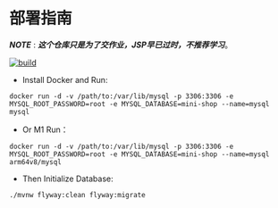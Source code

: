 # 部署指南

***NOTE*** : ***这个仓库只是为了交作业，JSP早已过时，不推荐学习***。

[![build](https://img.shields.io/github/workflow/status/jaryarbn/jsp-course/Java%20CI%20with%20Maven?label=build&style=flat-square)](https://github.com/jaryarbn/jsp-course/actions/workflows/maven.yml)
- Install Docker and Run:
```
docker run -d -v /path/to:/var/lib/mysql -p 3306:3306 -e MYSQL_ROOT_PASSWORD=root -e MYSQL_DATABASE=mini-shop --name=mysql mysql
```
- Or M1 Run：
``` 
docker run -d -v /path/to:/var/lib/mysql -p 3306:3306 -e MYSQL_ROOT_PASSWORD=root -e MYSQL_DATABASE=mini-shop --name=mysql arm64v8/mysql
```

- Then Initialize Database:
```
./mvnw flyway:clean flyway:migrate
```

